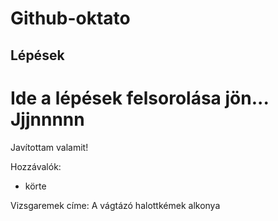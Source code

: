 # Github-oktato

## Lépések
Ide a lépések felsorolása jön...
Jjjnnnnn
=======
Javítottam valamit!

Hozzávalók:
- körte

Vizsgaremek címe: A vágtázó halottkémek alkonya

